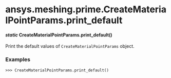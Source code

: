 <a id="ansys-meshing-prime-creatematerialpointparams-print-default"></a>

# ansys.meshing.prime.CreateMaterialPointParams.print_default

<a id="ansys.meshing.prime.CreateMaterialPointParams.print_default"></a>

#### *static* CreateMaterialPointParams.print_default()

Print the default values of `CreateMaterialPointParams` object.

### Examples

```pycon
>>> CreateMaterialPointParams.print_default()
```

<!-- !! processed by numpydoc !! -->
